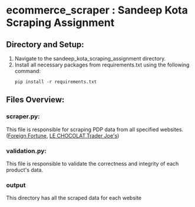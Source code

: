 # ecommerce_scraper : Sandeep Kota Scraping Assignment
## Directory and Setup:
1. Navigate to the sandeep_kota_scraping_assignment directory.
2. Install all necessary packages from requirements.txt using the following command:
   ```
   pip install -r requirements.txt
   ```

## Files Overview:
### scraper.py: 
This file is responsible for scraping PDP data from all specified websites.([Foreign Fortune](https://foreignfortune.com), [LE CHOCOLAT](https://www.lechocolat-alainducasse.com/uk/ ),[Trader Joe's](https://www.traderjoes.com))

### validation.py: 
This file is responsible to validate the correctness and integrity of each product's data.

### output
This directory has all the scraped data for each website

